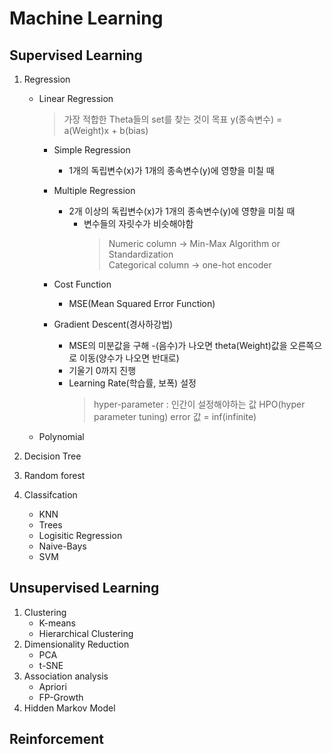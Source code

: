 # Machine Learning

## Supervised Learning

1. Regression
    - Linear Regression
      > 가장 적합한 Theta들의 set를 찾는 것이 목표
        > y(종속변수) = a(Weight)x + b(bias)
      - Simple Regression
        - 1개의 독립변수(x)가 1개의 종속변수(y)에 영향을 미칠 때

      - Multiple Regression
        - 2개 이상의 독립변수(x)가 1개의 종속변수(y)에 영향을 미칠 때
            - 변수들의 자릿수가 비슷해야함
              > Numeric column -> Min-Max Algorithm or Standardization  
              > Categorical column -> one-hot encoder  
            
      - Cost Function
        - MSE(Mean Squared Error Function) 

      - Gradient Descent(경사하강법)
        - MSE의 미분값을 구해 -(음수)가 나오면 theta(Weight)값을 오른쪽으로 이동(양수가 나오면 반대로)
        - 기울기 0까지 진행
        - Learning Rate(학습률, 보폭) 설정 
          > hyper-parameter : 인간이 설정해야하는 값
            > HPO(hyper parameter tuning)
          > error 값 = inf(infinite)
    - Polynomial

2. Decision Tree
3. Random forest
4. Classifcation
    - KNN
    - Trees
    - Logisitic Regression
    - Naive-Bays
    - SVM

## Unsupervised Learning

1. Clustering
    - K-means
    - Hierarchical Clustering
2. Dimensionality Reduction
    - PCA
    - t-SNE
3. Association analysis
    - Apriori
    - FP-Growth
4. Hidden Markov Model

## Reinforcement